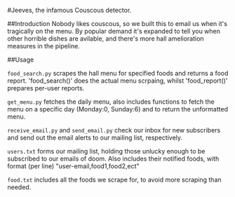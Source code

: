 #Jeeves, the infamous Couscous detector.

##Introduction
Nobody likes couscous, so we built this to email us when it's tragically on the menu. By popular demand it's expanded to tell you when other horrible dishes are avilable, and there's more hall amelioration measures in the pipeline.

##Usage

`food_search.py` scrapes the hall menu for specified foods and returns a food report. 'food_search()' does the actual menu scrpaing, whilst 'food_report()' prepares per-user reports.

`get_menu.py` fetches the daily menu, also includes functions to fetch the menu on a specific day (Monday:0, Sunday:6) and to return the unformatted menu.

`receive_email.py` and `send_email.py` check our inbox for new subscribers and send out the email alerts to our mailing list, respectively.

`users.txt` forms our mailing list, holding those unlucky enough to be subscribed to our emails of doom. Also includes their notified foods, with format (per line) "user-email,food1,food2,ect"

`food.txt` includes all the foods we scrape for, to avoid more scraping than needed.